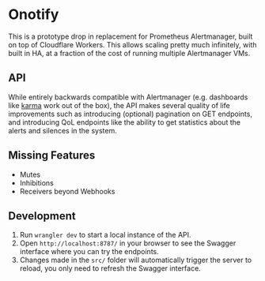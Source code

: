 # Onotify

This is a prototype drop in replacement for Prometheus Alertmanager, built on top of Cloudflare Workers. This allows scaling pretty much infinitely, with built in HA, at a fraction of the cost of running multiple Alertmanager VMs.

## API

While entirely backwards compatible with Alertmanager (e.g. dashboards like [karma](https://github.com/prymitive/karma) work out of the box), the API makes several quality of life improvements such as introducing (optional) pagination on GET endpoints, and introducing QoL endpoints like the ability to get statistics about the alerts and silences in the system.

## Missing Features

- Mutes
- Inhibitions
- Receivers beyond Webhooks

## Development

1. Run `wrangler dev` to start a local instance of the API.
2. Open `http://localhost:8787/` in your browser to see the Swagger interface where you can try the endpoints.
3. Changes made in the `src/` folder will automatically trigger the server to reload, you only need to refresh the Swagger interface.
